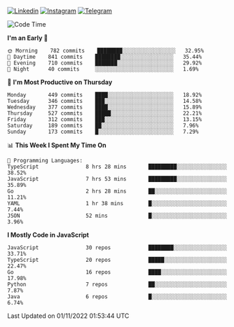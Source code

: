 [![Linkedin](https://img.shields.io/badge/-Archie-blue?style=flat-square&labelColor=gray&logo=Linkedin&logoColor=white&link=https://www.linkedin.com/in/archisdi)](https://www.linkedin.com/in/archisdi)
[![Instagram](https://img.shields.io/badge/-@archisdi-orange?style=flat-square&labelColor=gray&logo=Instagram&logoColor=white&link=https://www.instagram.com/archisdi)](https://www.instagram.com/archisdi)
[![Telegram](https://img.shields.io/badge/-aai-informational?style=flat-square&labelColor=gray&logo=telegram&logoColor=white&link=https://t.me/archisdi)](https://t.me/archisdi)

<!--START_SECTION:waka-->
![Code Time](http://img.shields.io/badge/Code%20Time-1%2C801%20hrs%2025%20mins-blue)

**I'm an Early 🐤** 

```text
🌞 Morning    782 commits    ████████░░░░░░░░░░░░░░░░░   32.95% 
🌆 Daytime    841 commits    ████████░░░░░░░░░░░░░░░░░   35.44% 
🌃 Evening    710 commits    ███████░░░░░░░░░░░░░░░░░░   29.92% 
🌙 Night      40 commits     ░░░░░░░░░░░░░░░░░░░░░░░░░   1.69%

```
📅 **I'm Most Productive on Thursday** 

```text
Monday       449 commits    ████░░░░░░░░░░░░░░░░░░░░░   18.92% 
Tuesday      346 commits    ███░░░░░░░░░░░░░░░░░░░░░░   14.58% 
Wednesday    377 commits    ████░░░░░░░░░░░░░░░░░░░░░   15.89% 
Thursday     527 commits    █████░░░░░░░░░░░░░░░░░░░░   22.21% 
Friday       312 commits    ███░░░░░░░░░░░░░░░░░░░░░░   13.15% 
Saturday     189 commits    ██░░░░░░░░░░░░░░░░░░░░░░░   7.96% 
Sunday       173 commits    █░░░░░░░░░░░░░░░░░░░░░░░░   7.29%

```


📊 **This Week I Spent My Time On** 

```text
💬 Programming Languages: 
TypeScript               8 hrs 28 mins       █████████░░░░░░░░░░░░░░░░   38.52% 
JavaScript               7 hrs 53 mins       █████████░░░░░░░░░░░░░░░░   35.89% 
Go                       2 hrs 28 mins       ██░░░░░░░░░░░░░░░░░░░░░░░   11.21% 
YAML                     1 hr 38 mins        █░░░░░░░░░░░░░░░░░░░░░░░░   7.44% 
JSON                     52 mins             █░░░░░░░░░░░░░░░░░░░░░░░░   3.96%

```

**I Mostly Code in JavaScript** 

```text
JavaScript               30 repos            ████████░░░░░░░░░░░░░░░░░   33.71% 
TypeScript               20 repos            █████░░░░░░░░░░░░░░░░░░░░   22.47% 
Go                       16 repos            ████░░░░░░░░░░░░░░░░░░░░░   17.98% 
Python                   7 repos             ██░░░░░░░░░░░░░░░░░░░░░░░   7.87% 
Java                     6 repos             █░░░░░░░░░░░░░░░░░░░░░░░░   6.74%

```



 Last Updated on 01/11/2022 01:53:44 UTC
<!--END_SECTION:waka-->